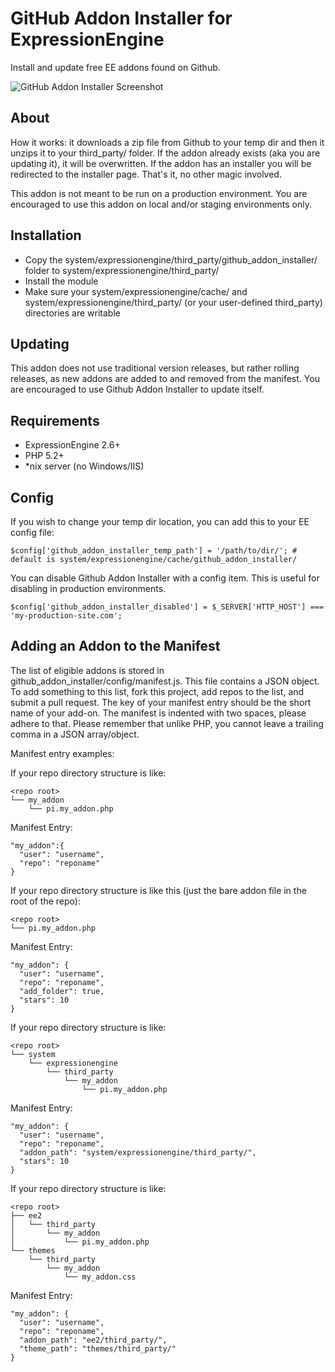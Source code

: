 # GitHub Addon Installer for ExpressionEngine

Install and update free EE addons found on Github.

![GitHub Addon Installer Screenshot](http://f.cl.ly/items/0b1z031o2l3g2X221E1Z/Screen%20shot%202011-07-04%20at%2012.09.38%20PM.png)

## About

How it works: it downloads a zip file from Github to your temp dir and then it unzips it to your third_party/ folder. If the addon already exists (aka you are updating it), it will be overwritten. If the addon has an installer you will be redirected to the installer page. That's it, no other magic involved.

This addon is not meant to be run on a production environment. You are encouraged to use this addon on local and/or staging environments only.

## Installation

* Copy the system/expressionengine/third_party/github_addon_installer/ folder to system/expressionengine/third_party/
* Install the module
* Make sure your system/expressionengine/cache/ and system/expressionengine/third_party/ (or your user-defined third_party) directories are writable

## Updating

This addon does not use traditional version releases, but rather rolling releases, as new addons are added to and removed from the manifest. You are encouraged to use Github Addon Installer to update itself.

## Requirements

* ExpressionEngine 2.6+
* PHP 5.2+
* *nix server (no Windows/IIS)

## Config

If you wish to change your temp dir location, you can add this to your EE config file:

    $config['github_addon_installer_temp_path'] = '/path/to/dir/'; # default is system/expressionengine/cache/github_addon_installer/

You can disable Github Addon Installer with a config item. This is useful for disabling in production environments.

    $config['github_addon_installer_disabled'] = $_SERVER['HTTP_HOST'] === 'my-production-site.com';

## Adding an Addon to the Manifest

The list of eligible addons is stored in github_addon_installer/config/manifest.js. This file contains a JSON object. To add something to this list, fork this project, add repos to the list, and submit a pull request. The key of your manifest entry should be the short name of your add-on. The manifest is indented with two spaces, please adhere to that. Please remember that unlike PHP, you cannot leave a trailing comma in a JSON array/object.

Manifest entry examples:

If your repo directory structure is like:

    <repo root>
    └── my_addon
        └── pi.my_addon.php

Manifest Entry:

    "my_addon":{
      "user": "username",
      "repo": "reponame"
    }

If your repo directory structure is like this (just the bare addon file in the root of the repo):

    <repo root>
    └── pi.my_addon.php

Manifest Entry:

    "my_addon": {
      "user": "username",
      "repo": "reponame",
      "add_folder": true,
      "stars": 10
    }

If your repo directory structure is like:

    <repo root>
    └── system
        └── expressionengine
            └── third_party
                └── my_addon
                    └── pi.my_addon.php

Manifest Entry:

    "my_addon": {
      "user": "username",
      "repo": "reponame",
      "addon_path": "system/expressionengine/third_party/",
      "stars": 10
    }

If your repo directory structure is like:

    <repo root>
    ├── ee2
    │   └── third_party
    │       └── my_addon
    │           └── pi.my_addon.php
    └── themes
        └── third_party
            └── my_addon
                └── my_addon.css

Manifest Entry:

    "my_addon": {
      "user": "username",
      "repo": "reponame",
      "addon_path": "ee2/third_party/",
      "theme_path": "themes/third_party/"
    }
